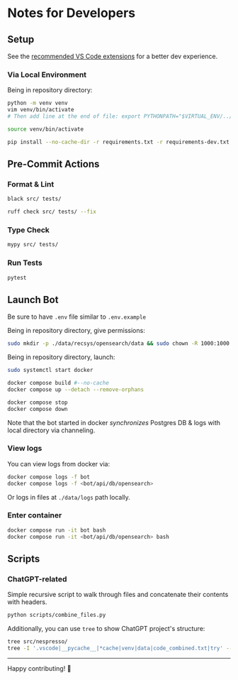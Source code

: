 # Notes for Developers

## Setup

See the [recommended VS Code extensions](vscode_extensions.md) for a better dev experience.

### Via Local Environment

Being in repository directory:

```bash
python -m venv venv
vim venv/bin/activate
# Then add line at the end of file: export PYTHONPATH="$VIRTUAL_ENV/../src"

source venv/bin/activate

pip install --no-cache-dir -r requirements.txt -r requirements-dev.txt
```

## Pre-Commit Actions

### Format & Lint

```bash
black src/ tests/

ruff check src/ tests/ --fix
```

### Type Check

```bash
mypy src/ tests/
```

### Run Tests

```bash
pytest
```

## Launch Bot

Be sure to have `.env` file similar to `.env.example`

Being in repository directory, give permissions:

```bash
sudo mkdir -p ./data/recsys/opensearch/data && sudo chown -R 1000:1000 ./data/recsys/opensearch/data
```

Being in repository directory, launch:

```bash
sudo systemctl start docker

docker compose build #--no-cache
docker compose up --detach --remove-orphans

docker compose stop
docker compose down
```

Note that the bot started in docker _synchronizes_ Postgres DB & logs with local directory via channeling.

### View logs

You can view logs from docker via:

```bash
docker compose logs -f bot
docker compose logs -f <bot/api/db/opensearch>
```

Or logs in files at `./data/logs` path locally.

### Enter container

```bash
docker compose run -it bot bash
docker compose run -it <bot/api/db/opensearch> bash
```

## Scripts

### ChatGPT-related

Simple recursive script to walk through files and concatenate their contents with headers.

```bash
python scripts/combine_files.py
```

Additionally, you can use `tree` to show ChatGPT project's structure:

```bash
tree src/nespresso/
tree -I '.vscode|__pycache__|*cache|venv|data|code_combined.txt|try' --prune
```

---

Happy contributing! 💙
